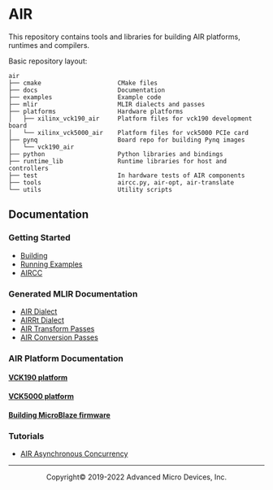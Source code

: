 # AIR

This repository contains tools and libraries for building AIR platforms,
runtimes and compilers.

Basic repository layout:

```
air
├── cmake                     CMake files
├── docs                      Documentation
├── examples                  Example code
├── mlir                      MLIR dialects and passes
├── platforms                 Hardware platforms
│   ├── xilinx_vck190_air     Platform files for vck190 development board
│   └── xilinx_vck5000_air    Platform files for vck5000 PCIe card
├── pynq                      Board repo for building Pynq images
│   └── vck190_air
├── python                    Python libraries and bindings
├── runtime_lib               Runtime libraries for host and controllers
├── test                      In hardware tests of AIR components
├── tools                     aircc.py, air-opt, air-translate
└── utils                     Utility scripts
```

## Documentation

### Getting Started

- [Building](building.html)
- [Running Examples](running.html)
- [AIRCC](aircc.html)

### Generated MLIR Documentation
- [AIR Dialect](AIRDialect.html)
- [AIRRt Dialect](AIRRtDialect.html)
- [AIR Transform Passes](AIRTransformPasses.html)
- [AIR Conversion Passes](AIRConversionPasses.html)

### AIR Platform Documentation
#### [VCK190 platform](platforms/xilinx_vck190_air)
#### [VCK5000 platform](platforms/xilinx_vck5000_air)
#### [Building MicroBlaze firmware](vck190_microblaze_firmware.html)

### Tutorials
- [AIR Asynchronous Concurrency](AIRAsyncConcurrency.html)

-----

<p align="center">Copyright&copy; 2019-2022 Advanced Micro Devices, Inc.</p>
